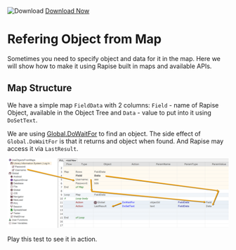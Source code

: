 ![Download](https://github.githubassets.com/images/icons/emoji/unicode/23ec.png?v8) [Download Now](https://inflectra.github.io/DownGit/#/home?url=https://github.com/Inflectra/rapise-samples/tree/master/UseObjectsFromMaps)


# Refering Object from Map

Sometimes you need to specify object and data for it in the map. Here we will show how to make it using Rapise built in maps and available APIs.

## Map Structure

We have a simple map `FieldData` with 2 columns: `Field` - name of Rapise Object, available in the Object Tree and `Data` - value to put into it using `DoSetText`.

We are using [Global.DoWaitFor]() to find an object. The side effect of `Global.DoWaitFor` is that it returns and object when found. And Rapise may access it via `LastResult`.

![Mapping](img/mapping.png)

Play this test to see it in action.